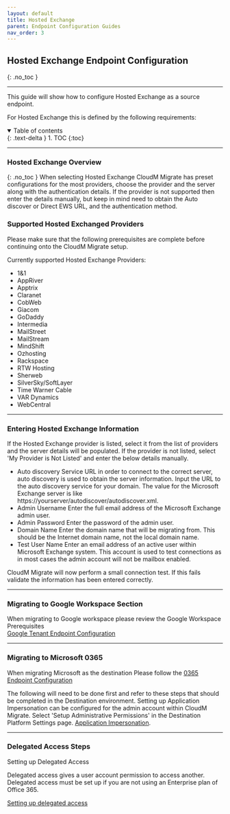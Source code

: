 ```yaml
---
layout: default
title: Hosted Exchange
parent: Endpoint Configuration Guides
nav_order: 3
---
```


## Hosted Exchange Endpoint Configuration
{: .no_toc }

---

This guide will show how to configure Hosted Exchange as a source endpoint. 

For Hosted Exchange this is defined by the following requirements:

<a name="top"></a>
<details open markdown="block">
  <summary>
    Table of contents
  </summary>
  {: .text-delta }
1. TOC
{:toc}
</details>

---

### Hosted Exchange Overview
{: .no_toc }
When selecting Hosted Exchange CloudM Migrate has preset configurations for the most providers, choose the provider and the server along with the authentication details. If the provider is not supported then enter the details manually, but keep in mind need to obtain the Auto discover or Direct EWS URL, and the authentication method.

### Supported Hosted Exchanged Providers

Please make sure that the following prerequisites are complete before continuing onto the CloudM Migrate setup.

Currently supported Hosted Exchange Providers:

-	1&1
-	AppRiver
-	Apptrix
-	Claranet
-	CobWeb
-	Giacom
-	GoDaddy
-	Intermedia
-	MailStreet
-	MailStream
-	MindShift
-	Ozhosting
-	Rackspace
-	RTW Hosting
-	Sherweb
-	SilverSky/SoftLayer
-	Time Warner Cable
-	VAR Dynamics
-	WebCentral

---
### Entering Hosted Exchange Information 

If the Hosted Exchange provider is listed, select it from the list of providers and the server details will be populated. If the provider is not listed, select 'My Provider is Not Listed' and enter the below details manually.

-	Auto discovery Service URL in order to connect to the correct server, auto discovery is used to obtain the server information. 
Input the URL to the auto discovery service for your domain. The value for the Microsoft Exchange server is like https://yourserver/autodiscover/autodiscover.xml.
-	Admin Username  Enter the full email address of the Microsoft Exchange admin user.
-	Admin Password Enter the password of the admin user.
-	Domain Name Enter the domain name that will be migrating from. This should be the Internet domain name, not the local domain name.
-	Test User Name Enter an email address of an active user within Microsoft Exchange system. This account is used to test connections as in most cases the admin account will not be mailbox enabled.

CloudM Migrate will now perform a small connection test. If this fails validate the information has been entered correctly.

---
### Migrating to Google Workspace Section 
 
When migrating to Google workspace please review the Google Workspace Prerequisites  
<a href="https://cloudm-migrate.github.io/documentation/Endpoint-Configuration-Guides/GoogleTenant.html">Google Tenant Endpoint Configuration</a>

---

### Migrating to Microsoft 0365 

When migrating Microsoft as the destination Please follow the <a href="https://cloudm-migrate.github.io/documentation/Endpoint-Configuration-Guides/O365Tenant.html">0365 Endpoint Configuration</a>


The following will need to be done first and refer to these steps that should be completed in the Destination environment.
Setting up Application Impersonation can be configured for the admin account within CloudM Migrate. 
Select 'Setup Administrative Permissions' in the Destination Platform Settings page.
<a href="https://cloudm-migrate.github.io/documentation/Engineering-Reference/HostedExchangeSourceAO.html#">Application Impersonation</a>.

---

### Delegated Access Steps

Setting up Delegated Access

Delegated access gives a user account permission to access another. Delegated access must be set up if you are not using an Enterprise plan of Office 365.

<a href="https://support.microsoft.com/en-us/office/allow-someone-else-to-manage-your-mail-and-calendar-41c40c04-3bd1-4d22-963a-28eafec25926.html#">Setting up delegated access</a>




